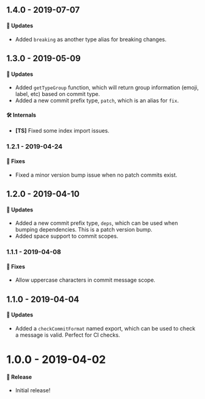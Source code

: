 ## 1.4.0 - 2019-07-07

#### 🚀 Updates

- Added `breaking` as another type alias for breaking changes.

## 1.3.0 - 2019-05-09

#### 🚀 Updates

- Added `getTypeGroup` function, which will return group information (emoji, label, etc) based on
  commit type.
- Added a new commit prefix type, `patch`, which is an alias for `fix`.

#### 🛠 Internals

- **[TS]** Fixed some index import issues.

### 1.2.1 - 2019-04-24

#### 🐞 Fixes

- Fixed a minor version bump issue when no patch commits exist.

## 1.2.0 - 2019-04-10

#### 🚀 Updates

- Added a new commit prefix type, `deps`, which can be used when bumping dependencies. This is a
  patch version bump.
- Added space support to commit scopes.

### 1.1.1 - 2019-04-08

#### 🐞 Fixes

- Allow uppercase characters in commit message scope.

## 1.1.0 - 2019-04-04

#### 🚀 Updates

- Added a `checkCommitFormat` named export, which can be used to check a message is valid. Perfect
  for CI checks.

# 1.0.0 - 2019-04-02

#### 🎉 Release

- Initial release!
